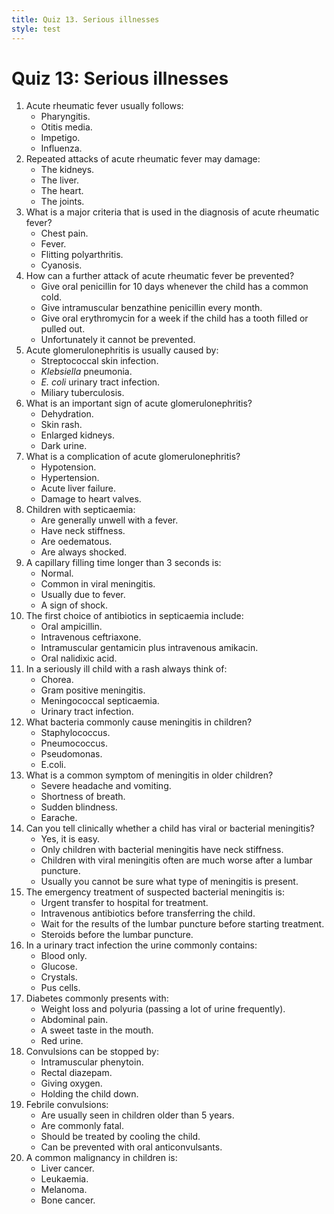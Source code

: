 ```yaml
---
title: Quiz 13. Serious illnesses
style: test
---
```


# Quiz 13: Serious illnesses

1.	Acute rheumatic fever usually follows:
	+	Pharyngitis.
	-	Otitis media.
	-	Impetigo.
	-	Influenza.
2.	Repeated attacks of acute rheumatic fever may damage:
	-	The kidneys.
	-	The liver.
	+	The heart.
	-	The joints.
3.	What is a major criteria that is used in the diagnosis of acute rheumatic fever?
	-	Chest pain.
	-	Fever.
	+	Flitting polyarthritis.
	-	Cyanosis.
4.	How can a further attack of acute rheumatic fever be prevented?
	-	Give oral penicillin for 10 days whenever the child has a common cold.
	+	Give intramuscular benzathine penicillin every month.
	-	Give oral erythromycin for a week if the child has a tooth filled or pulled out.
	-	Unfortunately it cannot be prevented.
5.	Acute glomerulonephritis is usually caused by:
	+	Streptococcal skin infection.
	-	*Klebsiella* pneumonia.
	-	*E. coli* urinary tract infection.
	-	Miliary tuberculosis.
6.	What is an important sign of acute glomerulonephritis?
	-	Dehydration.
	-	Skin rash.
	-	Enlarged kidneys.
	+	Dark urine.
7.	What is a complication of acute glomerulonephritis?
	-	Hypotension.
	+	Hypertension.
	-	Acute liver failure.
	-	Damage to heart valves.
8.	Children with septicaemia:
	+	Are generally unwell with a fever.
	-	Have neck stiffness.
	-	Are oedematous.
	-	Are always shocked.
9.	A capillary filling time longer than 3 seconds is:
	-	Normal.
	-	Common in viral meningitis.
	-	Usually due to fever.
	+	A sign of shock.
10.	The first choice of antibiotics in septicaemia include:
	-	Oral ampicillin.
	+	Intravenous ceftriaxone.
	-	Intramuscular gentamicin plus intravenous amikacin.
	-	Oral nalidixic acid.
11.	In a seriously ill child with a rash always think of:
	-	Chorea.
	-	Gram positive meningitis.
	+	Meningococcal septicaemia.
	-	Urinary tract infection.
12.	What bacteria commonly cause meningitis in children?
	-	Staphylococcus.
	+	Pneumococcus.
	-	Pseudomonas.
	-	E.coli.
13.	What is a common symptom of meningitis in older children?
	+	Severe headache and vomiting.
	-	Shortness of breath.
	-	Sudden blindness.
	-	Earache.
14.	Can you tell clinically whether a child has viral or bacterial meningitis?
	-	Yes, it is easy.
	-	Only children with bacterial meningitis have neck stiffness.
	-	Children with viral meningitis often are much worse after a lumbar puncture.
	+	Usually you cannot be sure what type of meningitis is present.
15.	The emergency treatment of suspected bacterial meningitis is:
	-	Urgent transfer to hospital for treatment.
	+	Intravenous antibiotics before transferring the child.
	-	Wait for the results of the lumbar puncture before starting treatment.
	-	Steroids before the lumbar puncture.
16.	In a urinary tract infection the urine commonly contains:
	-	Blood only.
	-	Glucose.
	-	Crystals.
	+	Pus cells.
17.	Diabetes commonly presents with:
	+	Weight loss and polyuria (passing a lot of urine frequently).
	-	Abdominal pain.
	-	A sweet taste in the mouth.
	-	Red urine.
18.	Convulsions can be stopped by:
	-	Intramuscular phenytoin.
	+	Rectal diazepam.
	-	Giving oxygen.
	-	Holding the child down.
19.	Febrile convulsions:
	-	Are usually seen in children older than 5 years.
	-	Are commonly fatal.
	+	Should be treated by cooling the child.
	-	Can be prevented with oral anticonvulsants.
20.	A common malignancy in children is:
	-	Liver cancer.
	+	Leukaemia.
	-	Melanoma.
	-	Bone cancer.

